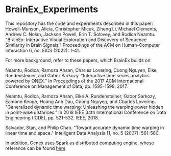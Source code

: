 # BrainEx_Experiments

This repository has the code and experiments described in this paper:
Howell-Munson, Alicia, Christopher Micek, Ziheng Li, Michael Clements, Andrew C. Nolan, Jackson Powell, Erin T. Solovey, and Rodica Neamtu. "BrainEx: Interactive Visual Exploration and Discovery of Sequence Similarity in Brain Signals." Proceedings of the ACM on Human-Computer Interaction 6, no. EICS (2022): 1-41.

For more background, refer to these papers, which BrainEx builds on:

Neamtu, Rodica, Ramoza Ahsan, Charles Lovering, Cuong Nguyen, Elke Rundensteiner, and Gabor Sarkozy. "Interactive time series analytics powered by ONEX." In Proceedings of the 2017 ACM International Conference on Management of Data, pp. 1595-1598. 2017.

Neamtu, Rodica, Ramoza Ahsan, Elke A. Rundensteiner, Gabor Sarkozy, Eamonn Keogh, Hoang Anh Dau, Cuong Nguyen, and Charles Lovering. "Generalized dynamic time warping: Unleashing the warping power hidden in point-wise distances." In 2018 IEEE 34th International Conference on Data Engineering (ICDE), pp. 521-532. IEEE, 2018.

Salvador, Stan, and Philip Chan. "Toward accurate dynamic time warping in linear time and space." Intelligent Data Analysis 11, no. 5 (2007): 561-580.

In addition, Genex uses Spark as distributed computing engine, whose reference can be found [here](https://spark.apache.org/docs/latest/)


